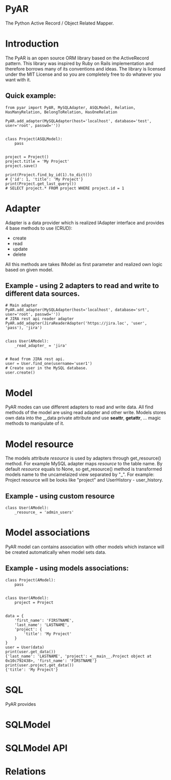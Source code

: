 PyAR
====
The Python Active Record / Object Related Mapper.


Introduction
===
The PyAR is an open source ORM library based on the ActiveRecord pattern. This library was inspired by Ruby on Rails 
implementation and therefore borrows many of its conventions and ideas. The library is licensed under the MIT License 
and so you are completely free to do whatever you want with it.

## Quick example:
```
from pyar import PyAR, MySQLAdapter, ASQLModel, Relation, HasManyRelation, BelongToRelation, HasOneRelation
  
PyAR.add_adapter(MySQLAdapter(host='localhost', database='test', user='root', passwd=''))


class Project(ASQLModel):
    pass
    
    
project = Project()
project.title = 'My Project'
project.save()

print(Project.find_by_id(1).to_dict())
# {'id': 1, 'title': 'My Project'}
print(Project.get_last_query())
# SELECT project.* FROM project WHERE project.id = 1
```


Adapter
===
Adapter is a data provider which is realized IAdapter interface and provides 4 base methods to use (CRUD):
  * create
  * read
  * update
  * delete
  
All this methods are takes IModel as first parameter and realized own logic based on given model. 

## Example - using 2 adapters to read and write to different data sources.
```
# Main adapter
PyAR.add_adapter(MySQLAdapter(host='localhost', database='srt', user='root', passwd=''))
# JIRA rest api reader adapter
PyAR.add_adapter(JiraReaderAdapter('https://jira.loc', 'user', 'pass'), 'jira')


class User(AModel):
    _read_adapter_ = 'jira'


# Read from JIRA rest api.
user = User.find_one(username='user1')
# Create user in the MySQL database.
user.create()
```


Model
===
PyAR modes can use different adapters to read and write data.
All find methods of the model are using read adapter and other write.
Models stores own data into the __data private attribute and use __seattr__, __getattr__, ... magic methods 
to manipulate of it. 


Model resource
===
The models attribute _resource_ is used by adapters through get_resource() method. For example MySQL adapter 
maps _resource_ to the table name.
By default _resource_ equals to None, so get_resource() method is transformed models name to the uncamelaized view separated by "_".
For example: Project resource will be looks like "project" and UserHistory - user_history.
 
## Example - using custom resource
```
class User(AModel):
    _resource_ = 'admin_users'

```


Model associations
===
PyAR model can contains association with other models which instance will be created automatically when model sets data.

## Example - using models associations:
```
class Project(AModel):
    pass


class User(AModel):
    project = Project


data = {
    'first_name': 'FIRSTNAME',
    'last_name': 'LASTNAME',
    'project': {
        'title': 'My Project'
    }
}
user = User(data)
print(user.get_data())
{'last_name': 'LASTNAME', 'project': <__main__.Project object at 0x10c792438>, 'first_name': 'FIRSTNAME'}
print(user.project.get_data())
{'title': 'My Project'}
```


SQL
===
PyAR provides 


SQLModel
===



SQLModel API
===



Relations
===

